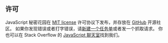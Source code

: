 ﻿## 许可

JavaScript 秘密花园在 [MIT license][1] 许可协议下发布，并存放在 [GitHub][2] 开源社区。
如果你发现错误或者打字错误，请[新建一个任务单][3]或者发一个抓取请求。
你也可以在 Stack Overflow 的 [JavaScript 聊天室][4]找到我们。

[1]: https://github.com/BonsaiDen/JavaScript-Garden/blob/next/LICENSE
[2]: https://github.com/BonsaiDen/JavaScript-Garden
[3]: https://github.com/BonsaiDen/JavaScript-Garden/issues
[4]: http://chat.stackoverflow.com/rooms/17/javascript

